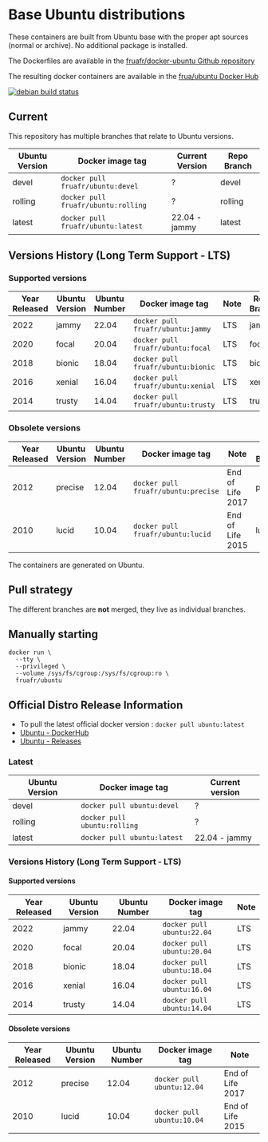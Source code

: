 # Base Ubuntu distributions

These containers are built from Ubuntu base with the proper apt sources (normal or archive). No additional package is installed.

The Dockerfiles are available in the [fruafr/docker-ubuntu Github repository](https://github.com/fruafr/docker-ubuntu)

The resulting docker containers are available in the [frua/ubuntu Docker Hub](https://hub.docker.com/repository/docker/fruafr/ubuntu)

[![debian build status](https://img.shields.io/docker/cloud/build/fruafr/ubuntu.svg)](https://hub.docker.com/repository/docker/fruafr/ubuntu)

## Current

This repository has multiple branches that relate to Ubuntu versions.

|Ubuntu Version    |Docker image tag                       |Current Version |Repo Branch   |
|------------------|---------------------------------------|----------------|--------------|
|devel             |`docker pull fruafr/ubuntu:devel`      |?               |devel         |
|rolling           |`docker pull fruafr/ubuntu:rolling`    |?               |rolling       |
|latest            |`docker pull fruafr/ubuntu:latest`     |22.04 - jammy   |latest        |

## Versions History (Long Term Support - LTS)

### Supported versions

|Year Released |Ubuntu Version |Ubuntu Number |Docker image tag                  |Note                      |Repo Branch       |
|--------------|---------------|--------------|----------------------------------|--------------------------|------------------|
|2022          |jammy          |22.04         |`docker pull fruafr/ubuntu:jammy` |LTS                       |jammy             |
|2020          |focal          |20.04         |`docker pull fruafr/ubuntu:focal` |LTS                       |focal             |
|2018          |bionic         |18.04         |`docker pull fruafr/ubuntu:bionic` |LTS                       |bionic            |
|2016          |xenial         |16.04         |`docker pull fruafr/ubuntu:xenial` |LTS                       |xenial            |
|2014          |trusty         |14.04         |`docker pull fruafr/ubuntu:trusty` |LTS                       |trusty            |

### Obsolete versions 

|Year Released |Ubuntu Version |Ubuntu Number |Docker image tag                    |Note                      |Repo Branch       |
|--------------|---------------|--------------|------------------------------------|--------------------------|------------------|
|2012          |precise        |12.04         |`docker pull fruafr/ubuntu:precise` |End of Life 2017          |precise           |
|2010          |lucid          |10.04         |`docker pull fruafr/ubuntu:lucid`   |End of Life 2015          |lucid             |

The containers are generated on Ubuntu. 

## Pull strategy

The different branches are **not** merged, they live as individual branches.

## Manually starting

```
docker run \
  --tty \
  --privileged \
  --volume /sys/fs/cgroup:/sys/fs/cgroup:ro \
  fruafr/ubuntu
```

## Official Distro Release Information
- To pull the latest official docker version : `docker pull ubuntu:latest`
- [Ubuntu - DockerHub](https://hub.docker.com/_/ubuntu)
- [Ubuntu - Releases](https://wiki.ubuntu.com/Releases)

### Latest

|Ubuntu Version    |Docker image tag                |Current version |
|------------------|--------------------------------|----------------|
|devel             |`docker pull ubuntu:devel`      |?               |
|rolling           |`docker pull ubuntu:rolling`    |?               |
|latest            |`docker pull ubuntu:latest`     |22.04 - jammy   |

### Versions History (Long Term Support - LTS)

#### Supported versions

|Year Released |Ubuntu Version |Ubuntu Number |Docker image tag           |Note                      |
|--------------|---------------|--------------|---------------------------|--------------------------|
|2022          |jammy          |22.04         |`docker pull ubuntu:22.04` |LTS                       |
|2020          |focal          |20.04         |`docker pull ubuntu:20.04` |LTS                       |
|2018          |bionic         |18.04         |`docker pull ubuntu:18.04` |LTS                       |
|2016          |xenial         |16.04         |`docker pull ubuntu:16.04` |LTS                       |
|2014          |trusty         |14.04         |`docker pull ubuntu:14.04` |LTS                       |

#### Obsolete versions 

|Year Released |Ubuntu Version |Ubuntu Number |Docker image tag           |Note                      |
|--------------|---------------|--------------|---------------------------|--------------------------|
|2012          |precise        |12.04         |`docker pull ubuntu:12.04` |End of Life 2017          |
|2010          |lucid          |10.04         |`docker pull ubuntu:10.04` |End of Life 2015          |
